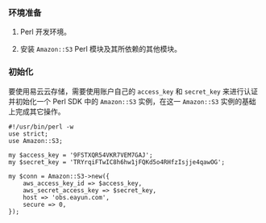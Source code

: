 ### 环境准备
1. Perl 开发环境。

2. 安装 `Amazon::S3` Perl 模块及其所依赖的其他模块。

### 初始化

要使用易云云存储，需要使用账户自己的 `access_key` 和 `secret_key` 来进行认证并初始化一个 Perl SDK 中的 `Amazon::S3` 实例，在这一 `Amazon::S3` 实例的基础上完成其它操作。

```
#!/usr/bin/perl -w
use strict;
use Amazon::S3;

my $access_key = '9FSTXQR54VKR7VEM7GAJ';
my $secret_key = 'TRYrqiFTwIC8h6hw1jFQKd5o4RHfzIsjje4qawOG';

my $conn = Amazon::S3->new({
    aws_access_key_id => $access_key,
    aws_secret_access_key => $secret_key,
    host => 'obs.eayun.com',
    secure => 0,
});
```
